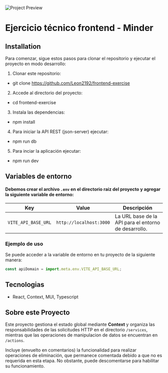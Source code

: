 ![Project Preview](https://encrypted-tbn0.gstatic.com/images?q=tbn:ANd9GcTxoF-12UQ55BcGVU0UwItzoZbu667nnNdcJA&s)

# Ejercicio técnico frontend - Minder

## Installation

Para comenzar, sigue estos pasos para clonar el repositorio y ejecutar el proyecto en modo desarrollo:

1. Clonar este repositorio:

  - git clone https://github.com/Leon2192/frontend-exercise

2. Accede al directorio del proyecto:

  - cd frontend-exercise

3. Instala las dependencias:

  - npm install

4. Para iniciar la API REST (json-server) ejecutar:
  - npm run db

5. Para inciar la aplicación ejecutar:
  - npm run dev

## Variables de entorno

#### Debemos crear el archivo `.env` en el directorio raíz del proyecto y agregar la siguiente variable de entorno:

| Key                | Value               | Descripción                      |
|--------------------|---------------------|----------------------------------|
| `VITE_API_BASE_URL` | `http://localhost:3000` | La URL base de la API para el entorno de desarrollo. |

### Ejemplo de uso

Se puede acceder a la variable de entorno en tu proyecto de la siguiente manera:

```javascript
const apiDomain = import.meta.env.VITE_API_BASE_URL;
```
## Tecnologias

* React, Context, MUI, Typescript


## Sobre este Proyecto

Este proyecto gestiona el estado global mediante **Context** y organiza las responsabilidades de las solicitudes HTTP en el directorio `/services`, mientras que las operaciones de manipulacion de datos se encuentran en `/actions`. 

Incluye (envuelto en comentarios) la funcionalidad para realizar operaciones de eliminación, que permanece comentada debido a que no es requerida en esta etapa. No obstante, puede descomentarse para habilitar su funcionamiento.
